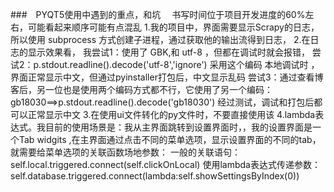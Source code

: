 ###　PYQT5使用中遇到的重点，和坑　
书写时间位于项目开发进度的60%左右，可能看起来顺序可能有点混乱
1.我的项目中，界面需要显示Scrapy的日志，所以使用 subprocess 方式创建子进程，通过获取他的输出流得到日志，
2.在日志的显示效果看，
    我尝试1：使用了 GBK,和 utf-8 ，但都在调试时就会报错，
      尝试2：p.stdout.readline().decode('utf-8','ignore') 采用这个编码 本地调试时 ，界面正常显示中文，但通过pyinstaller打包后，中文显示乱码
      尝试3：通过查看博客后，另一位也是使用两个编码方式都不行，它使用了另一个编码：gb18030==>p.stdout.readline().decode('gb18030')
            经过测试，调试和打包后都可以正常显示中文
3.在使用ui文件转化的py文件时，不要直接使用该
4.lambda表达式。我目前的使用场景是：我从主界面跳转到设置界面时，，我的设置界面是一个Tab widgits ,在主界面通过点击不同的菜单选项，显示设置界面的不同的tab，就需要给菜单选项的关联函数场地参数：
    一般的关联语句：self.local.triggered.connect(self.clickOnLocal)
    使用lambda表达式传递参数：self.database.triggered.connect(lambda:self.showSettingsByIndex(0))

